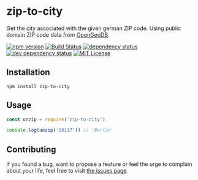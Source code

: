 # zip-to-city

Get the city associated with the given german ZIP code.
Using public domain ZIP code data from [OpenGeoDB](http://opengeodb.org/wiki/PLZ.tab).

[![npm version](https://img.shields.io/npm/v/zip-to-city.svg)](https://www.npmjs.com/package/zip-to-city)
[![Build Status](https://travis-ci.org/juliuste/zip-to-city.svg?branch=master)](https://travis-ci.org/juliuste/zip-to-city)
[![dependency status](https://img.shields.io/david/juliuste/zip-to-city.svg)](https://david-dm.org/juliuste/zip-to-city)
[![dev dependency status](https://img.shields.io/david/dev/juliuste/zip-to-city.svg)](https://david-dm.org/juliuste/zip-to-city#info=devDependencies)
[![MIT License](https://img.shields.io/badge/license-MIT-black.svg)](https://opensource.org/licenses/MIT)

## Installation

```shell
npm install zip-to-city
```

## Usage

```js
const unzip = require('zip-to-city')

console.log(unzip('10117')) // 'Berlin'
```

## Contributing

If you found a bug, want to propose a feature or feel the urge to complain about your life, feel free to visit [the issues page](https://github.com/juliuste/zip-to-city/issues).
